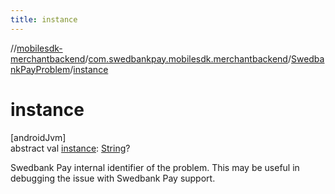 ```yaml
---
title: instance
---
```

//[mobilesdk-merchantbackend](../../../index.html)/[com.swedbankpay.mobilesdk.merchantbackend](../index.html)/[SwedbankPayProblem](index.html)/[instance](instance.html)



# instance



[androidJvm]\
abstract val [instance](instance.html): [String](https://kotlinlang.org/api/latest/jvm/stdlib/kotlin/-string/index.html)?



Swedbank Pay internal identifier of the problem. This may be useful in debugging the issue with Swedbank Pay support.




